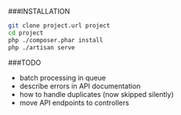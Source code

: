 ###INSTALLATION
```bash
git clone project.url project
cd project
php ./composer.phar install
php ./artisan serve
```

###TODO
- batch processing in queue
- describe errors in API documentation
- how to handle duplicates (now skipped silently)
- move API endpoints to controllers
